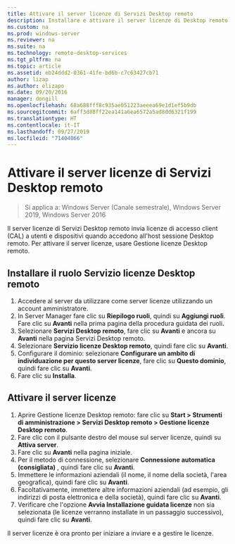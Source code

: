 ```yaml
---
title: Attivare il server licenze di Servizi Desktop remoto
description: Installare e attivare il server licenze di Desktop remoto
ms.custom: na
ms.prod: windows-server
ms.reviewer: na
ms.suite: na
ms.technology: remote-desktop-services
ms.tgt_pltfrm: na
ms.topic: article
ms.assetid: eb24ddd2-0361-41fe-bd6b-c7c63427cb71
author: lizap
ms.author: elizapo
ms.date: 09/20/2016
manager: dongill
ms.openlocfilehash: 68a688fff8c935ae051223aeeea69e1d1ef5b9db
ms.sourcegitcommit: 6aff3d88ff22ea141a6ea6572a5ad8dd6321f199
ms.translationtype: HT
ms.contentlocale: it-IT
ms.lasthandoff: 09/27/2019
ms.locfileid: "71404066"
---
```

# <a name="activate-the-remote-desktop-services-license-server"></a>Attivare il server licenze di Servizi Desktop remoto

>Si applica a: Windows Server (Canale semestrale), Windows Server 2019, Windows Server 2016

Il server licenze di Servizi Desktop remoto invia licenze di accesso client (CAL) a utenti e dispositivi quando accedono all'host sessione Desktop remoto. Per attivare il server licenze, usare Gestione licenze Desktop remoto. 

## <a name="install-the-rd-licensing-role"></a>Installare il ruolo Servizio licenze Desktop remoto

1. Accedere al server da utilizzare come server licenze utilizzando un account amministratore.
2. In Server Manager fare clic su **Riepilogo ruoli**, quindi su **Aggiungi ruoli**.
   Fare clic su **Avanti** nella prima pagina della procedura guidata dei ruoli.
3. Selezionare **Servizi Desktop remoto**, fare clic su **Avanti** e ancora su **Avanti** nella pagina Servizi Desktop remoto.
4. Selezionare **Servizio licenze Desktop remoto**, quindi fare clic su **Avanti**.
5. Configurare il dominio: selezionare **Configurare un ambito di individuazione per questo server licenze**, fare clic su **Questo dominio**, quindi fare clic su **Avanti**.
6. Fare clic su **Installa**.

## <a name="activate-the-license-server"></a>Attivare il server licenze

1. Aprire Gestione licenze Desktop remoto: fare clic su **Start > Strumenti di amministrazione > Servizi Desktop remoto > Gestione licenze Desktop remoto**.
2. Fare clic con il pulsante destro del mouse sul server licenze, quindi su **Attiva server**.
3. Fare clic su **Avanti** nella pagina iniziale.
4. Per il metodo di connessione, selezionare **Connessione automatica (consigliata)** , quindi fare clic su **Avanti**.
5. Immettere le informazioni aziendali (il nome, il nome della società, l'area geografica), quindi fare clic su **Avanti**.
6. Facoltativamente, immettere altre informazioni aziendali (ad esempio, gli indirizzi di posta elettronica e della società), quindi fare clic su **Avanti**. 
7. Verificare che l'opzione **Avvia Installazione guidata licenze** non sia selezionata (le licenze verranno installate in un passaggio successivo), quindi fare clic su **Avanti**.

Il server licenze è ora pronto per iniziare a inviare e a gestire le licenze. 